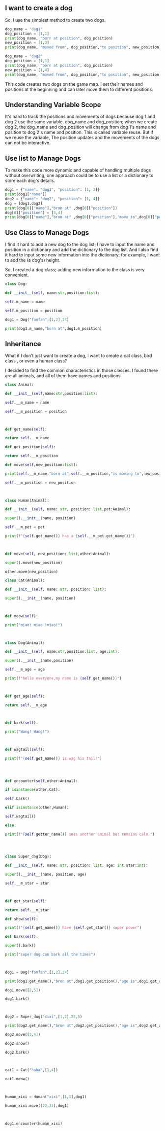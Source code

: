 ## I want to create a dog

So, I use the simplest method to create two dogs.
```python
dog_name = "dog1"
dog_position = [1,1]
print(dog_name, "born at position", dog_position)
new_position = [1,3]
print(dog_name, "moved from", dog_position,"to position", new_position)

dog_name = "dog2"
dog_position = [1,1]
print(dog_name, "born at position", dog_position)
new_position = [1,4]
print(dog_name, "moved from", dog_position,"to position", new_position)
```

This code creates two dogs on the game map. I set their names and positions at the beginning and can later move them to different positions.

## Understanding Variable Scope
It's hard to track the positions and movements of dogs because dog 1 and dog 2 use the same variable, dog_name and dog_position; when we create dog 2, the dog_name and dog_position will change from dog 1's name and position to dog'2's name and position. This is called variable reuse. But if we reuse the variable, The position updates and the movements of the dogs can not be interactive.

## Use list to Manage Dogs
To make this code more dynamic and capable of handling multiple dogs without overwriting, one approach could be to use a list or a dictionary to store each dog's details.

```python
dog1 = {"name": "dog1", "position": [1, 2]}
print(dog1["name"])
dog2 = {"name": "dog2", "position": [1, 4]}
dog = [dog1,dog2]
print(dog[0]["name"],"bron at" ,dog[0]["position"])
dog[0]["position"] = [3,4]
print(dog[0]["name"],"bron at" ,dog[0]["position"],"move to",dog[0]["position"])

```

## Use Class to Manage Dogs
I find it hard to add a new dog to the dog list; I have to input the name and position in a dictionary and add the dictionary to the dog list. And I also find it hard to input some new information into the dictionary; for example, I want to add the (a dog's) height.

So, I created a dog class; adding new information to the class is very convenient.

```python
class Dog:

def __init__(self, name:str,position:list):

self.m_name = name

self.m_position = position

dog1 = Dog("fanfan",[1,2],24)

print(dog1.m_name,"born at",dog1.m_position)

```

## Inheritance 

What if I don't just want to create a dog, I want to create a cat class, bird class , or even a human class?

I decided to find the common characteristics in those classes. I found there are all animals, and all of them have names and positions. 

```python
class Animal:

def __init__(self,name:str,position:list):

self.__m_name = name

self.__m_position = position

  

def get_name(self):

return self.__m_name

def get_position(self):

return self.__m_position

def move(self,new_position:list):

print(self.__m_name,"born at",self.__m_position,"is moving to",new_position)

self.__m_position = new_position

  

class Human(Animal):

def __init__(self, name: str, position: list,pet:Animal):

super().__init__(name, position)

self.__m_pet = pet

print(f"{self.get_name()} has a {self.__m_pet.get_name()}")

  

def move(self, new_position: list,other:Animal):

super().move(new_position)

other.move(new_position)

class Cat(Animal):

def __init__(self, name: str, position: list):

super().__init__(name, position)

  

def meow(self):

print("miao! miao !miao!")

  

class Dog(Animal):

def __init__(self, name:str,position:list, age:int):

super().__init__(name,position)

self.__m_age = age

print(f"hello everyone,my name is {self.get_name()}")

  

def get_age(self):

return self.__m_age

  

def bark(self):

print("Wang! Wang!")

  

def wagtail(self):

print(f"{self.get_name()} is wag his tail!")

  
  

def encounter(self,other:Animal):

if isinstance(other,Cat):

self.bark()

elif isinstance(other,Human):

self.wagtail()

else:

print(f"{self.getter_name()} sees another animal but remains calm.")

  
  

class Super_dog(Dog):

def __init__(self, name: str, position: list, age: int,star:int):

super().__init__(name, position, age)

self.__m_star = star

  

def get_star(self):

return self.__m_star

def show(self):

print(f"{self.get_name()} have {self.get_star()} super power")

def bark(self):

super().bark()

print("super dog can bark all the times")

  

dog1 = Dog("fanfan",[1,2],24)

print(dog1.get_name(),"bron at",dog1.get_position(),"age is",dog1.get_age())

dog1.move([2,5])

dog1.bark()

  

dog2 = Super_dog("xixi",[1,2],25,5)

print(dog2.get_name(),"bron at",dog2.get_position(),"age is",dog2.get_age())

dog2.move([3,4])

dog2.show()

dog2.bark()

  

cat1 = Cat("haha",[1,4])

cat1.meow()

  

human_xixi = Human("xixi",[1,1],dog1)

human_xixi.move([22,33],dog1)

  

dog1.encounter(human_xixi)
```

